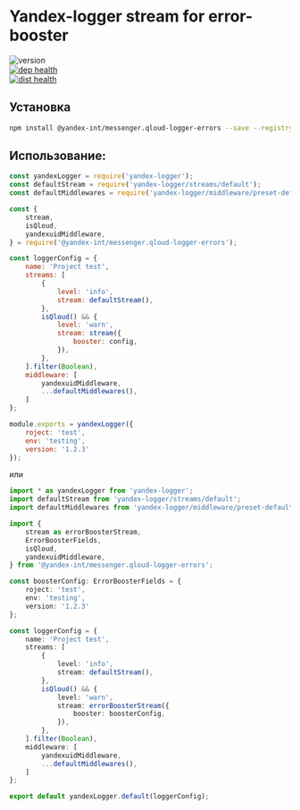 # Yandex-logger stream for error-booster

![version](https://badger.yandex-team.ru/npm/@yandex-int/messenger.qloud-logger-errors/version.svg)<br>
[![dep health](https://oko.yandex-team.ru/badges/repo.svg?vcs=arc&repoName=frontend/packages/messenger.qloud-logger-errors)<br>
![dist health](https://oko.yandex-team.ru/badges/pkg.svg?pkgName=@yandex-int/messenger.qloud-logger-errors)
](https://oko.yandex-team.ru/repo/search-interfaces/frontend?repoFilter=packages/messenger.qloud-logger-errors)

## Установка

```bash
npm install @yandex-int/messenger.qloud-logger-errors --save --registry=http://npm.yandex-team.ru
```

## Использование:

```js
const yandexLogger = require('yandex-logger');
const defaultStream = require('yandex-logger/streams/default');
const defaultMiddlewares = require('yandex-logger/middleware/preset-default');

const {
    stream,
    isQloud,
    yandexuidMiddleware,
} = require('@yandex-int/messenger.qloud-logger-errors');

const loggerConfig = {
    name: 'Project test',
    streams: [
        {
            level: 'info',
            stream: defaultStream(),
        },
        isQloud() && {
            level: 'warn',
            stream: stream({
                booster: config,
            }),
        },
    ].filter(Boolean),
    middleware: [
        yandexuidMiddleware,
        ...defaultMiddlewares(),
    ]
};

module.exports = yandexLogger({
    roject: 'test',
    env: 'testing',
    version: '1.2.3'
});
```

или

```ts
import * as yandexLogger from 'yandex-logger';
import defaultStream from 'yandex-logger/streams/default';
import defaultMiddlewares from 'yandex-logger/middleware/preset-default';

import {
    stream as errorBoosterStream,
    ErrorBoosterFields,
    isQloud,
    yandexuidMiddleware,
} from '@yandex-int/messenger.qloud-logger-errors';

const boosterConfig: ErrorBoosterFields = {
    roject: 'test',
    env: 'testing',
    version: '1.2.3'
};

const loggerConfig = {
    name: 'Project test',
    streams: [
        {
            level: 'info',
            stream: defaultStream(),
        },
        isQloud() && {
            level: 'warn',
            stream: errorBoosterStream({
                booster: boosterConfig,
            }),
        },
    ].filter(Boolean),
    middleware: [
        yandexuidMiddleware,
        ...defaultMiddlewares(),
    ]
};

export default yandexLogger.default(loggerConfig);
```
